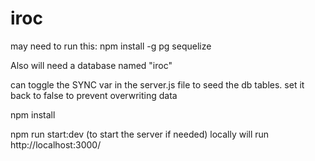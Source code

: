# iroc 

may need to run this: npm install -g pg sequelize 

Also will need a database named "iroc"

can toggle the SYNC var in the server.js file to seed the db tables. set it back to false to prevent overwriting data

npm install

npm run start:dev (to start the server if needed) locally will run http://localhost:3000/

